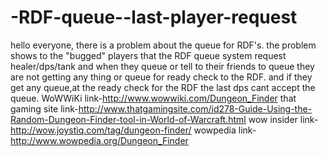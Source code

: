 -RDF-queue--last-player-request
===============================

hello everyone, there is a problem about the queue for RDF's.
the problem shows to the "bugged" players that the RDF queue system request healer/dps/tank
and when they queue or tell to their friends to queue  they are not getting any thing or queue for ready check to the RDF.
and if they get any queue,at the ready check for the RDF the last dps cant accept the queue.
WoWWiKi link-http://www.wowwiki.com/Dungeon_Finder 
that gaming site link-http://www.thatgamingsite.com/id278-Guide-Using-the-Random-Dungeon-Finder-tool-in-World-of-Warcraft.html
wow insider link-http://wow.joystiq.com/tag/dungeon-finder/ 
wowpedia link-http://www.wowpedia.org/Dungeon_Finder
